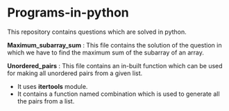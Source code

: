 # Programs-in-python
This repository contains questions which are solved in python.


**Maximum_subarray_sum** : This file contains the solution of the question in which we have to find the maximum sum of the subarray of an array. 


**Unordered_pairs** : This file contains an in-built function which can be used for making all unordered pairs from a given list.
   - It uses **itertools** module.
   - It contains a function named combination which is used to generate all the pairs from a list.
